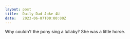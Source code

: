 ```yaml
---
layout: post
title:  Daily Dad Joke 4U
date:   2023-06-07T00:00:00Z
---
```

Why couldn’t the pony sing a lullaby? She was a little horse.
